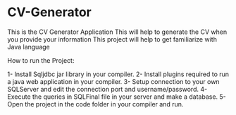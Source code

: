 # CV-Generator
This is the CV Generator Application
This will help to generate the CV when you provide your information
This project will help to get familiarize with Java language

How to run the Project:

1- Install Sqljdbc jar library in your compiler.
2- Install plugins required to run a java web application in your compiler. 
3- Setup connection to your own SQLServer and edit the connection port and username/password.
4- Execute the queries in SQLFinal file in your server and make a database. 
5- Open the project in the code folder in your compiler and run.
